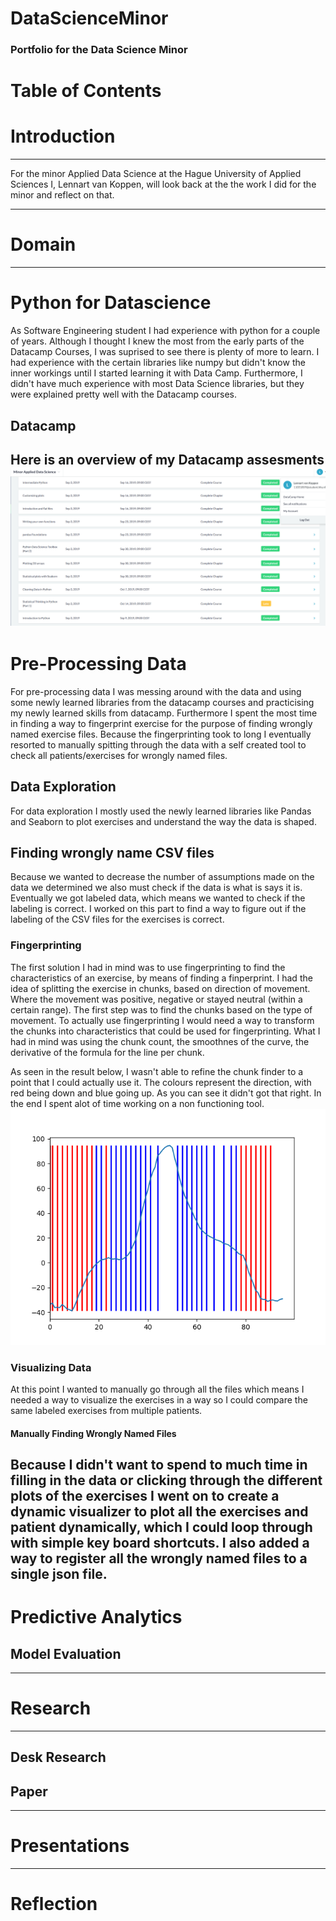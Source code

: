 # DataScienceMinor
### Portfolio for the Data Science Minor

Table of Contents
==================

# Introduction
---
For the minor Applied Data Science at the Hague University of Applied Sciences I, Lennart van Koppen, will look back at the the work I did for the minor and reflect on that. 

---
# Domain
---
# Python for Datascience
As Software Engineering student I had experience with python for a couple of years. Although I thought I knew the most from the early parts of the Datacamp Courses, I was suprised to see there is plenty of more to learn. I had experience with the certain libraries like numpy but didn't know the inner workings until I started learning it with Data Camp. Furthermore, I didn't have much experience with most Data Science libraries, but they were explained pretty well with the Datacamp courses. 
## Datacamp
Here is an overview of my Datacamp assesments
![DatacampAssesments](/images/Datacamp.png)
---
# Pre-Processing Data
For pre-processing data I was messing around with the data and using some newly learned libraries from the datacamp courses and practicising my newly learned skills from datacamp. Furthermore I spent the most time in finding a way to fingerprint exercise for the purpose of finding wrongly named exercise files. Because the fingerprinting took to long I eventually resorted to manually spitting through the data with a self created tool to check all patients/exercises for wrongly named files. 
## Data Exploration
For data exploration I mostly used the newly learned libraries like Pandas and Seaborn to plot exercises and understand the way the data is shaped. 
## Finding wrongly name CSV files
Because we wanted to decrease the number of assumptions made on the data we determined we also must check if the data is what is says it is. Eventually we got labeled data, which means we wanted to check if the labeling is correct. I worked on this part to find a way to figure out if the labeling of the CSV files for the exercises is correct. 
### Fingerprinting
The first solution I had in mind was to use fingerprinting to find the characteristics of an exercise, by means of finding a finperprint. I had the idea of splitting the exercise in chunks, based on direction of movement. Where the movement was positive, negative or stayed neutral (within a certain range). The first step was to find the chunks based on the type of movement. To actually use fingerprinting I would need a way to transform the chunks into characteristics that could be used for fingerprinting. What I had in mind was using the chunk count, the smoothnes of the curve, the derivative of the formula for the line per chunk. 

As seen in the result below, I wasn't able to refine the chunk finder to a point that I could actually use it. The colours represent the direction, with red being down and blue going up. As you can see it didn't got that right. In the end I spent alot of time working on a non functioning tool.
![Chunkfinder](/images/FoundChunks.png)
### Visualizing Data
At this point I wanted to manually go through all the files which means I needed a way to visualize the exercises in a way so I could compare the same labeled exercises from multiple patients.
#### Manually Finding Wrongly Named Files
Because I didn't want to spend to much time in filling in the data or clicking through the different plots of the exercises I went on to create a dynamic visualizer to plot all the exercises and patient dynamically, which I could loop through with simple key board shortcuts. I also added a way to register all the wrongly named files to a single json file. 
---
# Predictive Analytics

## Model Evaluation
---
# Research
---
## Desk Research
## Paper
---
# Presentations
---
# Reflection
